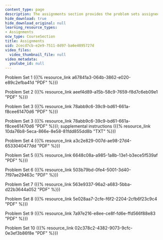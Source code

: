 ```yaml
---
content_type: page
description: The assignments section provides the problem sets assigned for the course.
hide_download: true
hide_download_original: null
learning_resource_types:
- Assignments
ocw_type: CourseSection
title: Assignments
uid: 2cecd7cb-e2e9-7511-8d97-ba6e4895727d
video_files:
  video_thumbnail_file: null
video_metadata:
  youtube_id: null
---
```


Problem Set 1 ({{% resource_link a67841a3-064b-3862-e020-e89c2efba41d "PDF" %}})

Problem Set 2 ({{% resource_link aeef4d89-a15b-58c9-7659-f8d7c6eb09e1 "PDF" %}})

Problem Set 3 ({{% resource_link 78abb9c6-39c9-bd61-661a-f8cee61470d6 "PDF" %}})

Problem Set 3 ({{% resource_link 78abb9c6-39c9-bd61-661a-f8cee61470d6 "PDF" %}}); supplemental instructions ({{% resource_link 10da76b8-5eca-866e-8e58-81fdd855dd8b "TXT" %}})

Problem Set 4 ({{% resource_link a3c2e829-007d-ae98-27d4-6533040477dd "PDF" %}})

Problem Set 5 ({{% resource_link 6648c08a-a985-1a8b-13e1-b3ece5f539af "PDF" %}})

Problem Set 6 ({{% resource_link 503b79bd-0fe4-5001-3d40-7f97ae29463c "PDF" %}})

Problem Set 7 ({{% resource_link 563e9337-96a2-a683-5bba-d22b3644a052 "PDF" %}})

Problem Set 8 ({{% resource_link 5e028aa7-2cfe-f6f2-2204-2cfb6f23c9c4 "PDF" %}})

Problem Set 9 ({{% resource_link 7a97e216-e8ee-ce8f-fd6e-ffd566f88e83 "PDF" %}})

Problem Set 10 ({{% resource_link 02c378c2-4382-9073-9cfc-0e3ef3b86f8e "PDF" %}})